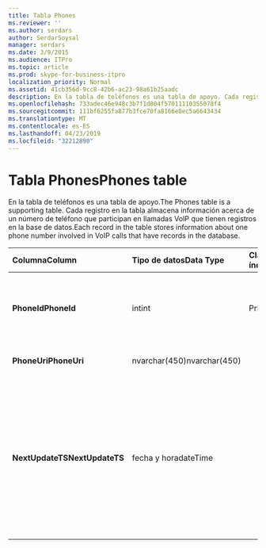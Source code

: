 ```yaml
---
title: Tabla Phones
ms.reviewer: ''
ms.author: serdars
author: SerdarSoysal
manager: serdars
ms.date: 3/9/2015
ms.audience: ITPro
ms.topic: article
ms.prod: skype-for-business-itpro
localization_priority: Normal
ms.assetid: 41cb356d-9cc8-42b6-ac23-98a61b25aadc
description: En la tabla de teléfonos es una tabla de apoyo. Cada registro en la tabla almacena información acerca de un número de teléfono que participan en llamadas VoIP que tienen registros en la base de datos.
ms.openlocfilehash: 733adec46e948c3b7f1d804f57011110355078f4
ms.sourcegitcommit: 111bf6255fa877b3fce70fa8166e8ec5a6643434
ms.translationtype: MT
ms.contentlocale: es-ES
ms.lasthandoff: 04/23/2019
ms.locfileid: "32212890"
---
```

# <a name="phones-table"></a><span data-ttu-id="2d903-104">Tabla Phones</span><span class="sxs-lookup"><span data-stu-id="2d903-104">Phones table</span></span>
 
<span data-ttu-id="2d903-105">En la tabla de teléfonos es una tabla de apoyo.</span><span class="sxs-lookup"><span data-stu-id="2d903-105">The Phones table is a supporting table.</span></span> <span data-ttu-id="2d903-106">Cada registro en la tabla almacena información acerca de un número de teléfono que participan en llamadas VoIP que tienen registros en la base de datos.</span><span class="sxs-lookup"><span data-stu-id="2d903-106">Each record in the table stores information about one phone number involved in VoIP calls that have records in the database.</span></span>
  
|<span data-ttu-id="2d903-107">**Columna**</span><span class="sxs-lookup"><span data-stu-id="2d903-107">**Column**</span></span>|<span data-ttu-id="2d903-108">**Tipo de datos**</span><span class="sxs-lookup"><span data-stu-id="2d903-108">**Data Type**</span></span>|<span data-ttu-id="2d903-109">**Clave o índice**</span><span class="sxs-lookup"><span data-stu-id="2d903-109">**Key/Index**</span></span>|<span data-ttu-id="2d903-110">**Detalles**</span><span class="sxs-lookup"><span data-stu-id="2d903-110">**Details**</span></span>|
|:-----|:-----|:-----|:-----|
|<span data-ttu-id="2d903-111">**PhoneId**</span><span class="sxs-lookup"><span data-stu-id="2d903-111">**PhoneId**</span></span> <br/> |<span data-ttu-id="2d903-112">int</span><span class="sxs-lookup"><span data-stu-id="2d903-112">int</span></span>  <br/> |<span data-ttu-id="2d903-113">Primary</span><span class="sxs-lookup"><span data-stu-id="2d903-113">Primary</span></span>  <br/> |<span data-ttu-id="2d903-114">Número único que identifica este teléfono.</span><span class="sxs-lookup"><span data-stu-id="2d903-114">Unique number identifying this phone.</span></span>  <br/> |
|<span data-ttu-id="2d903-115">**PhoneUri**</span><span class="sxs-lookup"><span data-stu-id="2d903-115">**PhoneUri**</span></span> <br/> |<span data-ttu-id="2d903-116">nvarchar(450)</span><span class="sxs-lookup"><span data-stu-id="2d903-116">nvarchar(450)</span></span>  <br/> | <br/> |<span data-ttu-id="2d903-117">Número de teléfono.</span><span class="sxs-lookup"><span data-stu-id="2d903-117">Phone number.</span></span>  <br/> |
|<span data-ttu-id="2d903-118">**NextUpdateTS**</span><span class="sxs-lookup"><span data-stu-id="2d903-118">**NextUpdateTS**</span></span> <br/> |<span data-ttu-id="2d903-119">fecha y hora</span><span class="sxs-lookup"><span data-stu-id="2d903-119">dateTime</span></span>  <br/> ||<span data-ttu-id="2d903-120">Marca de tiempo (sólo para uso interno).</span><span class="sxs-lookup"><span data-stu-id="2d903-120">Time stamp (for internal use only).</span></span>  <br/> <span data-ttu-id="2d903-121">Este campo se introdujo en Microsoft Lync Server 2013.</span><span class="sxs-lookup"><span data-stu-id="2d903-121">This field was introduced in Microsoft Lync Server 2013.</span></span>  <br/> |
   

